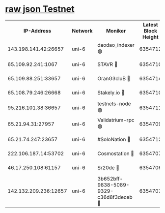 [raw json Testnet](https://rpc-check.junot.stavr.tech/junot/rpc-junot-result.json)
=


<table><tr><th>IP-Address</th><th>Network</th><th>Moniker</th><th>Latest Block Height</th><th>Earliest Block Height</th><th>Catching Up</th><th>Tx Index</th><th>Voting Power</th><th>Scan Time</th></tr><tr><td>143.198.141.42:26657</td><td>uni-6</td><td>daodao_indexer 🟢</td><td>6354712</td><td>1</td><td>False</td><td>off</td><td>0</td><td>2023-12-23T22:21:24.591049114UTC</td></tr><tr><td>65.109.92.241:1067</td><td>uni-6</td><td>STAVR 🔴</td><td>6354710</td><td>1138541</td><td>False</td><td>on</td><td>6042</td><td>2023-12-23T22:21:14.323936618UTC</td></tr><tr><td>65.109.88.251:33657</td><td>uni-6</td><td>OranG3cluB 🔴</td><td>6354714</td><td>1138541</td><td>False</td><td>on</td><td>11</td><td>2023-12-23T22:21:29.027022023UTC</td></tr><tr><td>65.108.79.246:26668</td><td>uni-6</td><td>Stakely.io 🔴</td><td>6354710</td><td>1570872</td><td>False</td><td>on</td><td>1310804</td><td>2023-12-23T22:21:14.644882205UTC</td></tr><tr><td>95.216.101.38:36657</td><td>uni-6</td><td>testnets-node 🟢</td><td>6354711</td><td>1615130</td><td>False</td><td>on</td><td>0</td><td>2023-12-23T22:21:17.059503004UTC</td></tr><tr><td>65.21.94.31:27957</td><td>uni-6</td><td>Validatrium-rpc 🟢</td><td>6354709</td><td>2943363</td><td>False</td><td>on</td><td>0</td><td>2023-12-23T22:21:09.854192887UTC</td></tr><tr><td>65.21.74.247:23657</td><td>uni-6</td><td>#SoloNation 🔴</td><td>6354712</td><td>5208001</td><td>False</td><td>on</td><td>112</td><td>2023-12-23T22:21:23.611138748UTC</td></tr><tr><td>222.106.187.14:53702</td><td>uni-6</td><td>Cosmostation 🔴</td><td>6354707</td><td>5344501</td><td>False</td><td>on</td><td>110003</td><td>2023-12-23T22:21:07.427318787UTC</td></tr><tr><td>46.17.250.108:61157</td><td>uni-6</td><td>Sr20de 🔴</td><td>6354706</td><td>5727371</td><td>False</td><td>on</td><td>28</td><td>2023-12-23T22:21:01.569517259UTC</td></tr><tr><td>142.132.209.236:12657</td><td>uni-6</td><td>3b652bff-9838-5089-9329-c36d8f3deceb 🔴</td><td>6354707</td><td>6341280</td><td>False</td><td>on</td><td>157563</td><td>2023-12-23T22:21:06.004703928UTC</td></tr></table>